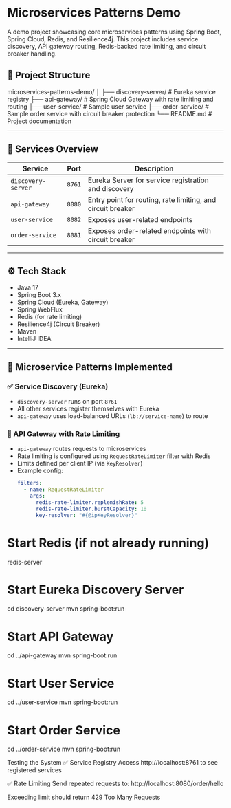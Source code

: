 # Microservices Patterns Demo

A demo project showcasing core microservices patterns using Spring Boot, Spring Cloud, Redis, and Resilience4j. This project includes service discovery, API gateway routing, Redis-backed rate limiting, and circuit breaker handling.

## 🧱 Project Structure

microservices-patterns-demo/
│
├── discovery-server/ # Eureka service registry
├── api-gateway/ # Spring Cloud Gateway with rate limiting and routing
├── user-service/ # Sample user service
├── order-service/ # Sample order service with circuit breaker protection
└── README.md # Project documentation


---

## 🔌 Services Overview

| Service          | Port  | Description |
|------------------|-------|-------------|
| `discovery-server` | `8761` | Eureka Server for service registration and discovery |
| `api-gateway`       | `8080` | Entry point for routing, rate limiting, and circuit breaker |
| `user-service`      | `8082` | Exposes user-related endpoints |
| `order-service`     | `8081` | Exposes order-related endpoints with circuit breaker |

---

## ⚙️ Tech Stack

- Java 17
- Spring Boot 3.x
- Spring Cloud (Eureka, Gateway)
- Spring WebFlux
- Redis (for rate limiting)
- Resilience4j (Circuit Breaker)
- Maven
- IntelliJ IDEA

---

## 🔄 Microservice Patterns Implemented

### ✅ Service Discovery (Eureka)
- `discovery-server` runs on port `8761`
- All other services register themselves with Eureka
- `api-gateway` uses load-balanced URLs (`lb://service-name`) to route

### 🚦 API Gateway with Rate Limiting
- `api-gateway` routes requests to microservices
- Rate limiting is configured using `RequestRateLimiter` filter with Redis
- Limits defined per client IP (via `KeyResolver`)
- Example config:
  ```yaml
  filters:
    - name: RequestRateLimiter
      args:
        redis-rate-limiter.replenishRate: 5
        redis-rate-limiter.burstCapacity: 10
        key-resolver: "#{@ipKeyResolver}"
# Start Redis (if not already running)
redis-server

# Start Eureka Discovery Server
cd discovery-server
mvn spring-boot:run

# Start API Gateway
cd ../api-gateway
mvn spring-boot:run

# Start User Service
cd ../user-service
mvn spring-boot:run

# Start Order Service
cd ../order-service
mvn spring-boot:run

 Testing the System
✅ Service Registry
Access http://localhost:8761 to see registered services

✅ Rate Limiting
Send repeated requests to: http://localhost:8080/order/hello

Exceeding limit should return 429 Too Many Requests
